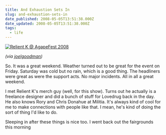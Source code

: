 ```yaml
---
title: And Exhaustion Sets In
slug: and-exhaustion-sets-in
date_published: 2008-05-05T13:51:38.000Z
date_updated: 2008-05-05T13:51:38.000Z
tags:
  - life
---
```


[![Relient K @ AgapeFest 2008](http://farm4.static.flickr.com/3116/2468676246_2024c0ff4f.jpg?v=0)](http://www.flickr.com/photos/asilentthing/2468676246/)

*(via *[*joelgoodman*](http://www.flickr.com/photos/asilentthing/)*)*

So. It was a great weekend. Weather turned out to be great for the event on Friday. Saturday was cold but no rain, which is a good thing. The headliners were great as were the support acts. No major incidents. All in all a great weekend.

I met Relient K's merch guy (well, for this show). Turns out he actually is a freelance designer and did a bunch of stuff for Lovedrug back in the day. He also knows Rory and Chris Donahue at Militia. It's always kind of cool for me to make connections with people like that. I mean, he's kind of doing the sort of thing I'd like to do.

Sleeping in after these things is nice too. I went back out the fairgrounds this morning
